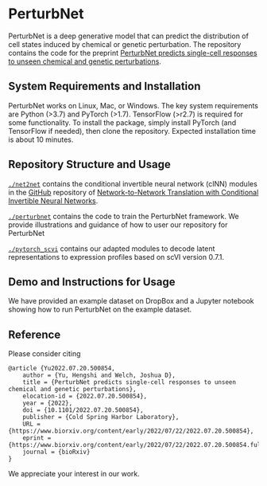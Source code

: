 # PerturbNet
PerturbNet is a deep generative model that can predict the distribution of cell states induced by chemical or genetic perturbation. The repository contains the code for the preprint [PerturbNet predicts single-cell responses to unseen chemical and genetic perturbations](https://www.biorxiv.org/content/10.1101/2022.07.20.500854v2). 

## System Requirements and Installation
PerturbNet works on Linux, Mac, or Windows. The key system requirements are Python (>3.7) and PyTorch (>1.7). TensorFlow (>r2.7) is required for some functionality.
To install the package, simply install PyTorch (and TensorFlow if needed), then clone the repository. Expected installation time is about 10 minutes.

## Repository Structure and Usage

[`./net2net`](https://github.com/welch-lab/PerturbNet/tree/main/net2net) contains the conditional invertible neural network (cINN) modules in the [GitHub](https://github.com/CompVis/net2net/tree/master/net2net) repository of [Network-to-Network Translation with Conditional Invertible Neural Networks](https://arxiv.org/abs/2005.13580). 

[`./perturbnet`](https://github.com/welch-lab/PerturbNet/tree/main/perturbnet) contains the code to train the PerturbNet framework. We provide illustrations and guidance of how to user our repository for PerturbNet

[`./pytorch_scvi`](https://github.com/welch-lab/PerturbNet/tree/main/pytorch_scvi) contains our adapted modules to decode latent representations to expression profiles based on scVI version 0.7.1.

## Demo and Instructions for Usage
We have provided an example dataset on DropBox and a Jupyter notebook showing how to run PerturbNet on the example dataset.

## Reference

Please consider citing

```
@article {Yu2022.07.20.500854,
	author = {Yu, Hengshi and Welch, Joshua D},
	title = {PerturbNet predicts single-cell responses to unseen chemical and genetic perturbations},
	elocation-id = {2022.07.20.500854},
	year = {2022},
	doi = {10.1101/2022.07.20.500854},
	publisher = {Cold Spring Harbor Laboratory},
	URL = {https://www.biorxiv.org/content/early/2022/07/22/2022.07.20.500854},
	eprint = {https://www.biorxiv.org/content/early/2022/07/22/2022.07.20.500854.full.pdf},
	journal = {bioRxiv}
}

```
We appreciate your interest in our work. 
